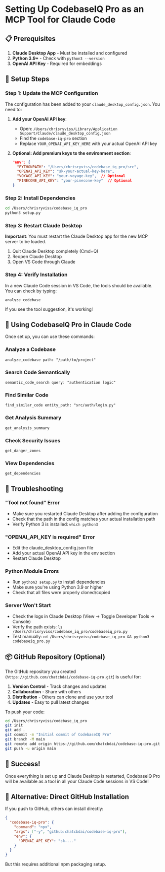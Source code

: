# Setting Up CodebaseIQ Pro as an MCP Tool for Claude Code

## 📋 Prerequisites

1. **Claude Desktop App** - Must be installed and configured
2. **Python 3.9+** - Check with `python3 --version`
3. **OpenAI API Key** - Required for embeddings

## 🚀 Setup Steps

### Step 1: Update the MCP Configuration

The configuration has been added to your `claude_desktop_config.json`. You need to:

1. **Add your OpenAI API key**:
   - Open: `/Users/chrisryviss/Library/Application Support/Claude/claude_desktop_config.json`
   - Find the `codebase-iq-pro` section
   - Replace `YOUR_OPENAI_API_KEY_HERE` with your actual OpenAI API key

2. **Optional: Add premium keys to the environment section**:
   ```json
   "env": {
     "PYTHONPATH": "/Users/chrisryviss/codebase_iq_pro/src",
     "OPENAI_API_KEY": "sk-your-actual-key-here",
     "VOYAGE_API_KEY": "your-voyage-key",  // Optional
     "PINECONE_API_KEY": "your-pinecone-key"  // Optional
   }
   ```

### Step 2: Install Dependencies

```bash
cd /Users/chrisryviss/codebase_iq_pro
python3 setup.py
```

### Step 3: Restart Claude Desktop

**Important**: You must restart the Claude Desktop app for the new MCP server to be loaded.

1. Quit Claude Desktop completely (Cmd+Q)
2. Reopen Claude Desktop
3. Open VS Code through Claude

### Step 4: Verify Installation

In a new Claude Code session in VS Code, the tools should be available. You can check by typing:

```
analyze_codebase
```

If you see the tool suggestion, it's working!

## 🎯 Using CodebaseIQ Pro in Claude Code

Once set up, you can use these commands:

### Analyze a Codebase
```
analyze_codebase path: "/path/to/project"
```

### Search Code Semantically
```
semantic_code_search query: "authentication logic"
```

### Find Similar Code
```
find_similar_code entity_path: "src/auth/login.py"
```

### Get Analysis Summary
```
get_analysis_summary
```

### Check Security Issues
```
get_danger_zones
```

### View Dependencies
```
get_dependencies
```

## 🔧 Troubleshooting

### "Tool not found" Error
- Make sure you restarted Claude Desktop after adding the configuration
- Check that the path in the config matches your actual installation path
- Verify Python 3 is installed: `which python3`

### "OPENAI_API_KEY is required" Error
- Edit the claude_desktop_config.json file
- Add your actual OpenAI API key in the env section
- Restart Claude Desktop

### Python Module Errors
- Run `python3 setup.py` to install dependencies
- Make sure you're using Python 3.9 or higher
- Check that all files were properly cloned/copied

### Server Won't Start
- Check the logs in Claude Desktop (View → Toggle Developer Tools → Console)
- Verify the path exists: `ls /Users/chrisryviss/codebase_iq_pro/codebaseiq_pro.py`
- Test manually: `cd /Users/chrisryviss/codebase_iq_pro && python3 codebaseiq_pro.py`

## 📦 GitHub Repository (Optional)

The GitHub repository you created (`https://github.com/chatcbdai/codebase-iq-pro.git`) is useful for:

1. **Version Control** - Track changes and updates
2. **Collaboration** - Share with others
3. **Distribution** - Others can clone and use your tool
4. **Updates** - Easy to pull latest changes

To push your code:

```bash
cd /Users/chrisryviss/codebase_iq_pro
git init
git add .
git commit -m "Initial commit of CodebaseIQ Pro"
git branch -M main
git remote add origin https://github.com/chatcbdai/codebase-iq-pro.git
git push -u origin main
```

## 🎉 Success!

Once everything is set up and Claude Desktop is restarted, CodebaseIQ Pro will be available as a tool in all your Claude Code sessions in VS Code!

## 📝 Alternative: Direct GitHub Installation

If you push to GitHub, others can install directly:

```json
{
  "codebase-iq-pro": {
    "command": "npx",
    "args": ["-y", "github:chatcbdai/codebase-iq-pro"],
    "env": {
      "OPENAI_API_KEY": "sk-..."
    }
  }
}
```

But this requires additional npm packaging setup.